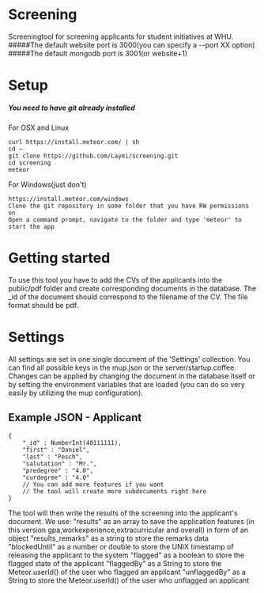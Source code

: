 # Screening
Screeningtool for screening applicants for student initiatives at WHU.
#####The default website port is 3000(you can specify a --port XX option)
#####The default mongodb port is 3001(or website+1)

# Setup
##### You need to have git already installed
For OSX and Linux
```
curl https://install.meteor.com/ | sh
cd ~
git clone https://github.com/Laymi/screening.git
cd screening
meteor
```
For Windows(just don't)
```
https://install.meteor.com/windows
Clone the git repository in some folder that you have RW permissions on
Open a command prompt, navigate to the folder and type 'meteor' to start the app
```
# Getting started
To use this tool you have to add the CVs of the applicants into the public/pdf folder and create corresponding documents in the database.
The \_id of the document should correspond to the filename of the CV. The file format should be pdf.

# Settings
All settings are set in one single document of the 'Settings' collection.
You can find all possible keys in the mup.json or the server/startup.coffee.
Changes can be applied by changing the document in the database itself or by setting the environment variables that are loaded (you can do so very easily by utilizing the mup configuration).

## Example JSON - Applicant
```
{
    "_id" : NumberInt(40111111),
    "first" : "Daniel",
    "last" : "Pesch",
    "salutation" : "Mr.",
    "predegree" : "4.0",
    "curdegree" : "4.0"
    // You can add more features if you want
    // The tool will create more subdocuments right here
}
```
The tool will then write the results of the screening into the applicant's document.
We use:
"results" as an array to save the application features (in this version gpa,workexperience,extracurricular and overall) in form of an object
"results_remarks" as a string to store the remarks data
"blockedUntil" as a number or double to store the UNIX timestamp of releasing the applicant to the system
"flagged" as a boolean to store the flagged state of the applicant
"flaggedBy" as a String to store the Meteor.userId() of the user who flagged an applicant
"unflaggedBy" as a String to store the Meteor.userId() of the user who unflagged an applicant
